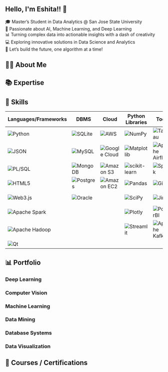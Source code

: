 
## Hello, I'm Eshita!! 👋 

🎓 Master’s Student in Data Analytics @ San Jose State University \
🤖 Passionate about AI, Machine Learning, and Deep Learning \
📊 Turning complex data into actionable insights with a dash of creativity \
💻 Exploring innovative solutions in Data Science and Analytics \
🌟 Let’s build the future, one algorithm at a time!

## 👩‍💻 About Me

## 📚 Expertise

## 🎯 Skills

| Languages/Frameworks  | DBMS | Cloud | Python Libraries | Tools | IDE | AI |
| --- | --- | --- | --- | --- | --- | --- |
| ![Python](https://img.shields.io/badge/python-3670A0?style=for-the-badge&logo=python&logoColor=ffdd54)  | ![SQLite](https://img.shields.io/badge/sqlite-%2307405e.svg?style=for-the-badge&logo=sqlite&logoColor=white)  | ![AWS](https://img.shields.io/badge/AWS-%23FF9900.svg?style=for-the-badge&logo=amazon-aws&logoColor=white)  | ![NumPy](https://img.shields.io/badge/numpy-%23013243.svg?style=for-the-badge&logo=numpy&logoColor=white)  | ![Tableau](https://img.shields.io/badge/Tableau-E97627?style=for-the-badge&logo=Tableau&logoColor=white) | ![Anaconda](https://img.shields.io/badge/Anaconda-%2344A833.svg?style=for-the-badge&logo=anaconda&logoColor=white) | ![HuggingFace](https://img.shields.io/badge/-HuggingFace-FDEE21?style=for-the-badge&logo=HuggingFace&logoColor=black)
| ![JSON](https://img.shields.io/badge/json-5E5C5C?style=for-the-badge&logo=json&logoColor=white) | ![MySQL](https://img.shields.io/badge/mysql-%2300f.svg?style=for-the-badge&logo=mysql&logoColor=white) | ![Google Cloud](https://img.shields.io/badge/GoogleCloud-%234285F4.svg?style=for-the-badge&logo=google-cloud&logoColor=white) | ![Matplotlib](https://img.shields.io/badge/Matplotlib-%23ffffff.svg?style=for-the-badge&logo=Matplotlib&logoColor=black) | ![Apache Airflow](https://img.shields.io/badge/Apache%20Airflow-017CEE?style=for-the-badge&logo=Apache%20Airflow&logoColor=white) | ![Kaggle](https://img.shields.io/badge/Kaggle-20BEFF?style=for-the-badge&logo=Kaggle&logoColor=white) | ![LangChain](https://img.shields.io/badge/langchain-1C3C3C?style=for-the-badge&logo=langchain&logoColor=white)
| ![PL/SQL](https://img.shields.io/badge/PLSQL-F80000?style=for-the-badge&logo=oracle&logoColor=black) | ![MongoDB](https://img.shields.io/badge/MongoDB-%234ea94b.svg?style=for-the-badge&logo=mongodb&logoColor=white) | ![Amazon S3](https://img.shields.io/badge/Amazon%20S3-FF9900?style=for-the-badge&logo=amazons3&logoColor=white) | ![scikit-learn](https://img.shields.io/badge/scikit--learn-%23F7931E.svg?style=for-the-badge&logo=scikit-learn&logoColor=white) | ![Splunk](https://img.shields.io/badge/Splunk-000000?style=for-the-badge&logo=Splunk&logoColor=white) | ![VSCode](https://img.shields.io/badge/VSCode-0078D4?style=for-the-badge&logo=visual%20studio%20code&logoColor=white) | ![ChatGPT](https://img.shields.io/badge/ChatGPT-74aa9c?style=for-the-badge&logo=openai&logoColor=white)
| ![HTML5](https://img.shields.io/badge/html5-%23E34F26.svg?style=for-the-badge&logo=html5&logoColor=white) | ![Postgres](https://img.shields.io/badge/postgres-%23316192.svg?style=for-the-badge&logo=postgresql&logoColor=white) | ![Amazon EC2](https://img.shields.io/badge/Amazon%20EC2-FF9900.svg?style=for-the-badge&logo=Amazon-EC2&logoColor=white) | ![Pandas](https://img.shields.io/badge/pandas-%23150458.svg?style=for-the-badge&logo=pandas&logoColor=white) | ![Git](https://img.shields.io/badge/git-%23F05033.svg?style=for-the-badge&logo=git&logoColor=white) | ![Colab](https://img.shields.io/badge/Colab-F9AB00?style=for-the-badge&logo=googlecolab&color=525252) | ![Keras](https://img.shields.io/badge/Keras-%23D00000.svg?style=for-the-badge&logo=Keras&logoColor=white)
| ![Web3.js](https://img.shields.io/badge/web3.js-F16822?style=for-the-badge&logo=web3.js&logoColor=white) | ![Oracle](https://img.shields.io/badge/Oracle-F80000?style=for-the-badge&logo=Oracle&logoColor=white) |  | ![SciPy](https://img.shields.io/badge/SciPy-%230C55A5.svg?style=for-the-badge&logo=scipy&logoColor=%white) | ![Jira](https://img.shields.io/badge/Jira-0052CC?style=for-the-badge&logo=Jira&logoColor=white) | ![Jupyter Notebook](https://img.shields.io/badge/jupyter-%23FA0F00.svg?style=for-the-badge&logo=jupyter&logoColor=white) | ![PyTorch](https://img.shields.io/badge/PyTorch-%23EE4C2C.svg?style=for-the-badge&logo=PyTorch&logoColor=white) |
| ![Apache Spark](https://img.shields.io/badge/Apache%20Spark-FDEE21?style=flat-square&logo=apachespark&logoColor=black) |  |  | ![Plotly](https://img.shields.io/badge/Plotly-%233F4F75.svg?style=for-the-badge&logo=plotly&logoColor=white)  | ![PowerBI](https://img.shields.io/badge/PowerBI-F2C811?style=for-the-badge&logo=Power%20BI&logoColor=white) |  | ![TensorFlow](https://img.shields.io/badge/TensorFlow-%23FF6F00.svg?style=for-the-badge&logo=TensorFlow&logoColor=white) |
| ![Apache Hadoop](https://img.shields.io/badge/Apache%20Hadoop-66CCFF?style=for-the-badge&logo=apachehadoop&logoColor=black) |  |  | ![Streamlit](https://img.shields.io/badge/Streamlit-FF4B4B?style=for-the-badge&logo=Streamlit&logoColor=white) | ![Apache Kafka](https://img.shields.io/badge/Apache%20Kafka-000?style=for-the-badge&logo=apachekafka) |  | ![Github Copilot](https://img.shields.io/badge/github%20copilot-000000?style=for-the-badge&logo=githubcopilot&logoColor=white) |
| ![Qt](https://img.shields.io/badge/Qt-%23217346.svg?style=for-the-badge&logo=Qt&logoColor=white) |  |  |  |  |  | ![OpenAI](https://img.shields.io/badge/OpenAI-412991.svg?style=for-the-badge&logo=OpenAI&logoColor=white)




## 📊 Portfolio
### Deep Learning
### Computer Vision
### Machine Learning
### Data Mining
### Database Systems
### Data Visualization

## 🏅 Courses / Certifications



<!--
**eshita1991/eshita1991** is a ✨ _special_ ✨ repository because its `README.md` (this file) appears on your GitHub profile.

Here are some ideas to get you started:

- 🔭 I’m currently working on ...
- 🌱 I’m currently learning ...
- 👯 I’m looking to collaborate on ...
- 🤔 I’m looking for help with ...
- 💬 Ask me about ...
- 📫 How to reach me: ...
- 😄 Pronouns: ...
- ⚡ Fun fact: ...
-->

